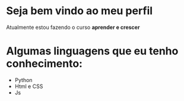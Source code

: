 # Seja bem vindo ao meu perfil 
Atualmente estou fazendo o curso __aprender e crescer__
<br> 
# Algumas linguagens que eu tenho conhecimento:
- Python 
- Html e CSS
- Js
  
